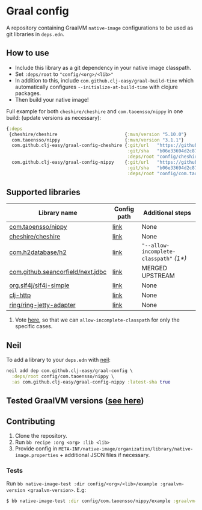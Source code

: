 # Graal config

A repository containing GraalVM `native-image` configurations to be used as git
libraries in `deps.edn`.

## How to use

- Include this library as a git dependency in your native image classpath.
- Set `:deps/root` to `"config/<org>/<lib>"`
- In addition to this, include `com.github.clj-easy/graal-build-time` which automatically configures `--initialize-at-build-time` with clojure packages.
- Then build your native image!

Full example for both `cheshire/cheshire` and `com.taoensso/nippy` in one build:
(update versions as necessary):

``` clojure
{:deps
 {cheshire/cheshire                         {:mvn/version "5.10.0"}
  com.taoensso/nippy                        {:mvn/version "3.1.1"}
  com.github.clj-easy/graal-config-cheshire {:git/url   "https://github.com/clj-easy/graal-config"
                                             :git/sha   "b06e33694d2c878169958f7317ea01d9c0353ab4"
                                             :deps/root "config/cheshire/cheshire"}
  com.github.clj-easy/graal-config-nippy    {:git/url   "https://github.com/clj-easy/graal-config"
                                             :git/sha   "b06e33694d2c878169958f7317ea01d9c0353ab4"
                                             :deps/root "config/com.taoensso/nippy"}}}
```

## Supported libraries

| Library name                                                                       | Config path                                        | Additional steps                         |
|------------------------------------------------------------------------------------|----------------------------------------------------|------------------------------------------|
| [com.taoensso/nippy](https://github.com/ptaoussanis/nippy)                         | [link](./config/com.taoensso/nippy)                | None                                     |
| [cheshire/cheshire](https://github.com/dakrone/cheshire)                           | [link](./config/cheshire/cheshire)                 | None                                     |
| [com.h2database/h2](https://github.com/h2database/h2database)                      | [link](./config/com.h2database/h2)                 | `"--allow-incomplete-classpath"` _(1\*)_ |
| [com.github.seancorfield/next.jdbc](https://github.com/seancorfield/next-jdbc)     | [link](./config/com.github.seancorfield/next.jdbc) | MERGED UPSTREAM                          |
| [org.slf4j/slf4j-simple](https://github.com/qos-ch/slf4j/tree/master/slf4j-simple) | [link](./config/org.slf4j/slf4j-simple)            | None                                     |
| [clj-http](https://github.com/dakrone/clj-http)                                    | [link](./config/clj-http/clj-http)                 | None                                     |
| [ring/ring-jetty-adapter](https://github.com/ring-clojure/ring)                    | [link](./config/ring/ring-jetty-adapter)           | None                                     |

1) Vote [here](https://github.com/oracle/graal/issues/1664), so that we can `allow-incomplete-classpath` for only the specific cases.

## Neil

To add a library to your `deps.edn` with [neil](https://github.com/babashka/neil):

``` clojure
neil add dep com.github.clj-easy/graal-config \
  :deps/root config/com.taoensso/nippy \
  :as com.github.clj-easy/graal-config-nippy :latest-sha true
```

## Tested GraalVM versions ([see here](./github/workflows/ci.yml))

## Contributing

1. Clone the repository.
2. Run `bb recipe :org <org> :lib <lib>`
3. Provide config in
   `META-INF/native-image/organization/library/native-image.properties` +
   additional JSON files if necessary.

### Tests

Run `bb native-image-test :dir config/<org>/<lib>/example :graalvm-version <graalvm-version>`.
E.g:

``` clojure
$ bb native-image-test :dir config/com.taoensso/nippy/example :graalvm-version 21.1.2`.
```
